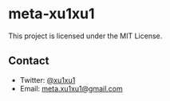 # meta-xu1xu1
This project is licensed under the MIT License.

## Contact
- Twitter: [@xu1xu1](https://twitter.com/xu1xu1)  
- Email: meta.xu1xu1@gmail.com
